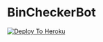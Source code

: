 # BinCheckerBot

[![Deploy To Heroku](https://www.herokucdn.com/deploy/button.svg)](https://heroku.com/deploy?template=https://github.com/OsharaShaveen/BinCheckerBot)
